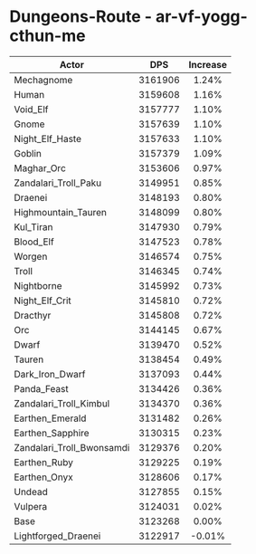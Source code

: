 # Dungeons-Route - ar-vf-yogg-cthun-me
| Actor | DPS | Increase |
|---|:---:|:---:|
|Mechagnome|3161906|1.24%|
|Human|3159608|1.16%|
|Void_Elf|3157777|1.10%|
|Gnome|3157639|1.10%|
|Night_Elf_Haste|3157633|1.10%|
|Goblin|3157379|1.09%|
|Maghar_Orc|3153606|0.97%|
|Zandalari_Troll_Paku|3149951|0.85%|
|Draenei|3148193|0.80%|
|Highmountain_Tauren|3148099|0.80%|
|Kul_Tiran|3147930|0.79%|
|Blood_Elf|3147523|0.78%|
|Worgen|3146574|0.75%|
|Troll|3146345|0.74%|
|Nightborne|3145992|0.73%|
|Night_Elf_Crit|3145810|0.72%|
|Dracthyr|3145808|0.72%|
|Orc|3144145|0.67%|
|Dwarf|3139470|0.52%|
|Tauren|3138454|0.49%|
|Dark_Iron_Dwarf|3137093|0.44%|
|Panda_Feast|3134426|0.36%|
|Zandalari_Troll_Kimbul|3134370|0.36%|
|Earthen_Emerald|3131482|0.26%|
|Earthen_Sapphire|3130315|0.23%|
|Zandalari_Troll_Bwonsamdi|3129376|0.20%|
|Earthen_Ruby|3129225|0.19%|
|Earthen_Onyx|3128606|0.17%|
|Undead|3127855|0.15%|
|Vulpera|3124031|0.02%|
|Base|3123268|0.00%|
|Lightforged_Draenei|3122917|-0.01%|
